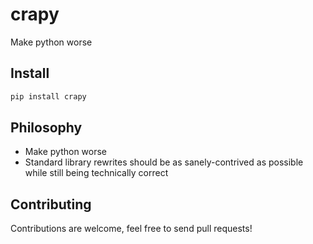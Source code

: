 # crapy

Make python worse

## Install

```bash
pip install crapy
```

## Philosophy

 - Make python worse
 - Standard library rewrites should be as sanely-contrived as possible while still being technically correct


## Contributing

Contributions are welcome, feel free to send pull requests!

